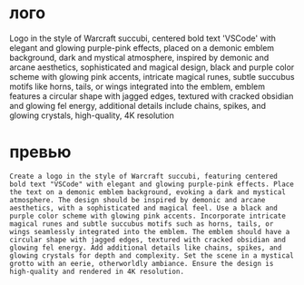 # лого

Logo in the style of Warcraft succubi, centered bold text 'VSCode' with elegant and glowing purple-pink effects, placed
on
a demonic emblem background, dark and mystical atmosphere, inspired by demonic and arcane aesthetics, sophisticated and
magical design, black and purple color scheme with glowing pink accents, intricate magical runes, subtle succubus motifs
like horns, tails, or wings integrated into the emblem, emblem features a circular shape with jagged edges, textured
with cracked obsidian and glowing fel energy, additional details include chains, spikes, and glowing crystals,
high-quality, 4K resolution

# превью

```
Create a logo in the style of Warcraft succubi, featuring centered bold text "VSCode" with elegant and glowing purple-pink effects. Place the text on a demonic emblem background, evoking a dark and mystical atmosphere. The design should be inspired by demonic and arcane aesthetics, with a sophisticated and magical feel. Use a black and purple color scheme with glowing pink accents. Incorporate intricate magical runes and subtle succubus motifs such as horns, tails, or wings seamlessly integrated into the emblem. The emblem should have a circular shape with jagged edges, textured with cracked obsidian and glowing fel energy. Add additional details like chains, spikes, and glowing crystals for depth and complexity. Set the scene in a mystical grotto with an eerie, otherworldly ambiance. Ensure the design is high-quality and rendered in 4K resolution.
```
